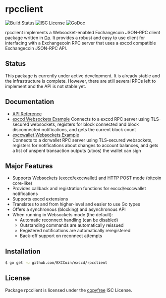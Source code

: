 rpcclient
=========

[![Build Status](http://img.shields.io/travis/EXCCoin/exccd.svg)](https://travis-ci.org/EXCCoin/exccd)
[![ISC License](http://img.shields.io/badge/license-ISC-blue.svg)](http://copyfree.org)
[![GoDoc](https://img.shields.io/badge/godoc-reference-blue.svg)](http://godoc.org/github.com/EXCCoin/exccd/rpcclient)

rpcclient implements a Websocket-enabled Exchangecoin JSON-RPC client package written
in [Go](http://golang.org/).  It provides a robust and easy to use client for
interfacing with a Exchangecoin RPC server that uses a exccd compatible Exchangecoin
JSON-RPC API.

## Status

This package is currently under active development.  It is already stable and
the infrastructure is complete.  However, there are still several RPCs left to
implement and the API is not stable yet.

## Documentation

* [API Reference](http://godoc.org/github.com/EXCCoin/exccd/rpcclient)
* [exccd Websockets Example](https://github.com/EXCCoin/exccd/tree/master/rpcclient/examples/exccdwebsockets)
  Connects to a exccd RPC server using TLS-secured websockets, registers for
  block connected and block disconnected notifications, and gets the current
  block count
* [exccwallet Websockets Example](https://github.com/EXCCoin/exccd/tree/master/rpcclient/examples/exccwalletwebsockets)  
  Connects to a dcrwallet RPC server using TLS-secured websockets, registers for
  notifications about changes to account balances, and gets a list of unspent
  transaction outputs (utxos) the wallet can sign

## Major Features

* Supports Websockets (exccd/exccwallet) and HTTP POST mode (bitcoin core-like)
* Provides callback and registration functions for exccd/exccwallet notifications
* Supports exccd extensions
* Translates to and from higher-level and easier to use Go types
* Offers a synchronous (blocking) and asynchronous API
* When running in Websockets mode (the default):
  * Automatic reconnect handling (can be disabled)
  * Outstanding commands are automatically reissued
  * Registered notifications are automatically reregistered
  * Back-off support on reconnect attempts

## Installation

```bash
$ go get -u github.com/EXCCoin/exccd/rpcclient
```

## License

Package rpcclient is licensed under the [copyfree](http://copyfree.org) ISC
License.
